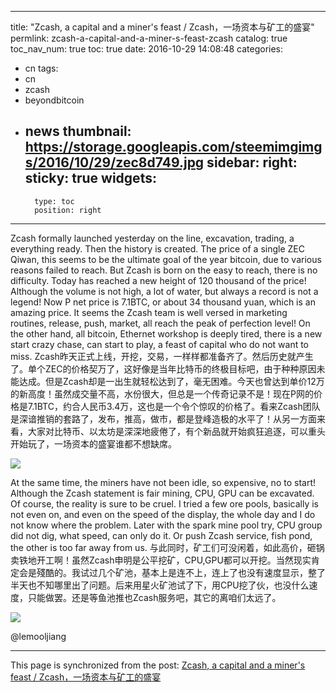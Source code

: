 
---
title: "Zcash, a capital and a miner's feast  /  Zcash，一场资本与矿工的盛宴"
permlink: zcash-a-capital-and-a-miner-s-feast-zcash
catalog: true
toc_nav_num: true
toc: true
date: 2016-10-29 14:08:48
categories:
- cn
tags:
- cn
- zcash
- beyondbitcoin
- news
thumbnail: https://storage.googleapis.com/steemimgimgs/2016/10/29/zec8d749.jpg
sidebar:
    right:
        sticky: true
widgets:
    -
        type: toc
        position: right
---


Zcash formally launched yesterday on the line, excavation, trading, a everything ready. Then the history is created. The price of a single ZEC Qiwan, this seems to be the ultimate goal of the year bitcoin, due to various reasons failed to reach. But Zcash is born on the easy to reach, there is no difficulty. Today has reached a new height of 120 thousand of the price! Although the volume is not high, a lot of water, but always a record is not a legend! Now P net price is 7.1BTC, or about 34 thousand yuan, which is an amazing price. It seems the Zcash team is well versed in marketing routines, release, push, market, all reach the peak of perfection level! On the other hand, all bitcoin, Ethernet workshop is deeply tired, there is a new start crazy chase, can start to play, a feast of capital who do not want to miss.
Zcash昨天正式上线，开挖，交易，一样样都准备齐了。然后历史就产生了。单个ZEC的价格契万了，这好像是当年比特币的终极目标吧，由于种种原因未能达成。但是Zcash却是一出生就轻松达到了，毫无困难。今天也曾达到单价12万的新高度！虽然成交量不高，水份很大，但总是一个传奇记录不是！现在P网的价格是7.1BTC，约合人民币3.4万，这也是一个令个惊叹的价格了。看来Zcash团队是深谙推销的套路了，发布，推高，做市，都是登峰造极的水平了！从另一方面来看，大家对比特币、以太坊是深深地疲倦了，有个新品就开始疯狂追逐，可以重头开始玩了，一场资本的盛宴谁都不想缺席。

![](https://storage.googleapis.com/steemimgimgs/2016/10/29/zec8d749.jpg)

At the same time, the miners have not been idle, so expensive, no to start! Although the Zcash statement is fair mining, CPU, GPU can be excavated. Of course, the reality is sure to be cruel. I tried a few ore pools, basically is not even on, and even on the speed of the display, the whole day and I do not know where the problem. Later with the spark mine pool try, CPU group did not dig, what speed, can only do it. Or push Zcash service, fish pond, the other is too far away from us.
  与此同时，矿工们可没闲着，如此高价，砸锅卖铁地开工啊！虽然Zcash申明是公平挖矿，CPU,GPU都可以开挖。当然现实肯定会是殘酷的。我试过几个矿池，基本上是连不上，连上了也没有速度显示，整了半天也不知哪里出了问题。后来用星火矿池试了下，用CPU挖了伙，也没什么速度，只能做罢。还是等鱼池推也Zcash服务吧，其它的离咱们太远了。

![](https://storage.googleapis.com/steemimgimgs/2016/10/29/zec251507.jpg)

@lemooljiang

- - -

This page is synchronized from the post: [Zcash, a capital and a miner's feast  /  Zcash，一场资本与矿工的盛宴](https://steemit.com/@lemooljiang/zcash-a-capital-and-a-miner-s-feast-zcash)
